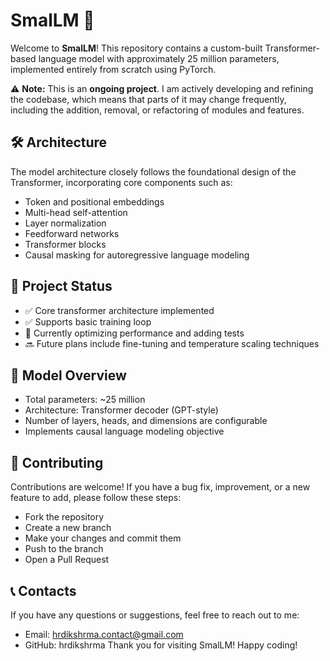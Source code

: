 
# SmalLM 🦾

Welcome to **SmalLM**! This repository contains a custom-built Transformer-based language model with approximately 25 million parameters, implemented entirely from scratch using PyTorch.

⚠️ **Note:** This is an **ongoing project**. I am actively developing and refining the codebase, which means that parts of it may change frequently, including the addition, removal, or refactoring of modules and features.



## 🛠️ Architecture

 The model architecture closely follows the foundational design of the Transformer, incorporating core components such as:

- Token and positional embeddings  
- Multi-head self-attention  
- Layer normalization  
- Feedforward networks  
- Transformer blocks  
- Causal masking for autoregressive language modeling
  
## 🚧 Project Status

- ✅ Core transformer architecture implemented  
- ✅ Supports basic training loop 
- 🔄 Currently optimizing performance and adding tests  
- 🔜 Future plans include fine-tuning and temperature scaling techniques
  
## 🧠 Model Overview

- Total parameters: ~25 million  
- Architecture: Transformer decoder (GPT-style)  
- Number of layers, heads, and dimensions are configurable  
- Implements causal language modeling objective
  
## 🤝 Contributing

Contributions are welcome! If you have a bug fix, improvement, or a new feature to add, please follow these steps:
- Fork the repository
- Create a new branch
- Make your changes and commit them
- Push to the branch
- Open a Pull Request
## 📞 Contacts

If you have any questions or suggestions, feel free to reach out to me:
- Email: hrdikshrma.contact@gmail.com
- GitHub: hrdikshrma
Thank you for visiting SmalLM! Happy coding!
